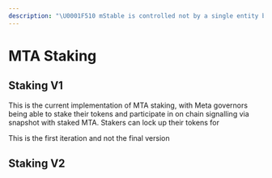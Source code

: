 ```yaml
---
description: "\U0001F510 mStable is controlled not by a single entity but by an increasingly decentralised community of stakeholders. Staking MTA is the first step required to participate in mStable's governance"
---
```


# MTA Staking

## Staking V1

This is the current implementation of MTA staking, with Meta governors being able to stake their tokens and participate in on chain signalling via snapshot with staked MTA. Stakers can lock up their tokens for 

This is the first iteration and not the final version 

## Staking V2





